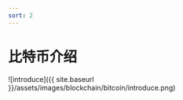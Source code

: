 ```yaml
---
sort: 2
---
```


# 比特币介绍

![introduce]({{ site.baseurl }}/assets/images/blockchain/bitcoin/introduce.png)